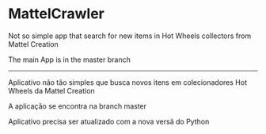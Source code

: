 # MattelCrawler
Not so simple app that search for new items in Hot Wheels collectors from Mattel Creation

The main App is in the master branch

----


Aplicativo não tão simples que busca novos itens em colecionadores Hot Wheels da Mattel Creation

A aplicação se encontra na branch master

Aplicativo precisa ser atualizado com a nova versã do Python
